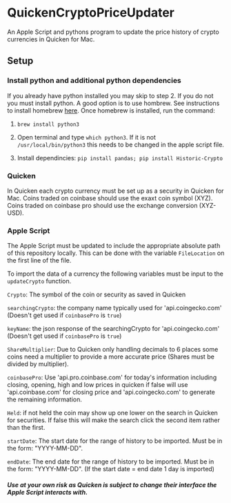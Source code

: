 # QuickenCryptoPriceUpdater

An Apple Script and pythons program to update the price history of crypto currencies in Quicken for Mac.

## Setup

### Install python and additional python dependencies

If you already have python installed you may skip to step 2. If you do not you must install python. A good option is to use hombrew. See instructions to install homebrew [here](https://docs.brew.sh/Installation). Once homebrew is installed, run the command:

1. `brew install python3`

2. Open terminal and type `which python3`. If it is not `/usr/local/bin/python3` this needs to be changed in the apple script file.

3. Install dependincies: `pip install pandas; pip install Historic-Crypto`

### Quicken

In Quicken each crypto currency must be set up as a security in Quicken for Mac. Coins traded on coinbase should use the exaxt coin symbol (XYZ). Coins traded on coinbase pro should use the exchange conversion (XYZ-USD).

### Apple Script

The Apple Script must be updated to include the appropriate absolute path of this repository locally. This can be done with the variable `FileLocation` on the first line of the file.

To import the data of a currency the following variables must be input to the `updateCrypto` function.

`Crypto`: The symbol of the coin or security as saved in Quicken

`searchingCrypto`: the company name typically used for 'api.coingecko.com' (Doesn't get used if `coinbasePro` is `true`)

`keyName`: the json response of the searchingCrypto for 'api.coingecko.com' (Doesn't get used if `coinbasePro` is `true`)

`ShareMultiplier`: Due to Quicken only handling decimals to 6 places some coins need a multiplier to provide a more accurate price (Shares must be divided by multiplier).

`coinbasePro`: Use 'api.pro.coinbase.com' for today's information including closing, opening, high and low prices in quicken if false will use 'api.coinbase.com' for closing price and 'api.coingecko.com' to generate the remaining information.

`Held`: if not held the coin may show up one lower on the search in Quicken for securities. If false this will make the search click the second item rather than the first.

`startDate`: The start date for the range of history to be imported. Must be in the form: "YYYY-MM-DD".

`endDate`: The end date for the range of history to be imported. Must be in the form: "YYYY-MM-DD". (If the start date = end date 1 day is imported)

##### Use at your own risk as Quicken is subject to change their interface the Apple Script interacts with.
